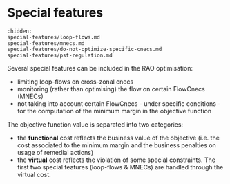 # Special features

```{toctree}
:hidden:
special-features/loop-flows.md
special-features/mnecs.md
special-features/do-not-optimize-specific-cnecs.md
special-features/pst-regulation.md
```

Several special features can be included in the RAO optimisation:
- limiting loop-flows on cross-zonal cnecs 
- monitoring (rather than optimising) the flow on certain FlowCnecs (MNECs)
- not taking into account certain FlowCnecs - under specific conditions - for the computation of the minimum margin in the objective function

The objective function value is separated into two categories:
- the **functional** cost reflects the business value of the objective (i.e. the cost associated to the minimum margin and the business penalties on usage of remedial actions)
- the **virtual** cost reflects the violation of some special constraints. The first two special features (loop-flows & MNECs) are handled through the virtual cost.